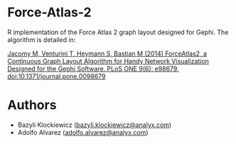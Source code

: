 Force-Atlas-2
=============

R implementation of the Force Atlas 2 graph layout designed for Gephi. The algorithm is detailed in:

[Jacomy M, Venturini T, Heymann S, Bastian M (2014) ForceAtlas2, a Continuous Graph Layout Algorithm for Handy Network Visualization Designed for the Gephi Software. PLoS ONE 9(6): e98679. doi:10.1371/journal.pone.0098679](http://journals.plos.org/plosone/article?id=10.1371/journal.pone.0098679)

# Authors

- Bazyli Klockiewicz (bazyli.klockiewicz@analyx.com)
- Adolfo Alvarez (adolfo.alvarez@analyx.com)

